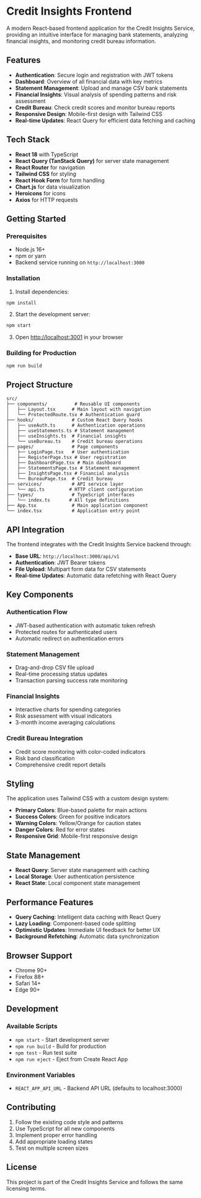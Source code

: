 # Credit Insights Frontend

A modern React-based frontend application for the Credit Insights Service, providing an intuitive interface for managing bank statements, analyzing financial insights, and monitoring credit bureau information.

## Features

- **Authentication**: Secure login and registration with JWT tokens
- **Dashboard**: Overview of all financial data with key metrics
- **Statement Management**: Upload and manage CSV bank statements
- **Financial Insights**: Visual analysis of spending patterns and risk assessment
- **Credit Bureau**: Check credit scores and monitor bureau reports
- **Responsive Design**: Mobile-first design with Tailwind CSS
- **Real-time Updates**: React Query for efficient data fetching and caching

## Tech Stack

- **React 18** with TypeScript
- **React Query (TanStack Query)** for server state management
- **React Router** for navigation
- **Tailwind CSS** for styling
- **React Hook Form** for form handling
- **Chart.js** for data visualization
- **Heroicons** for icons
- **Axios** for HTTP requests

## Getting Started

### Prerequisites

- Node.js 16+
- npm or yarn
- Backend service running on `http://localhost:3000`

### Installation

1. Install dependencies:

```bash
npm install
```

2. Start the development server:

```bash
npm start
```

3. Open [http://localhost:3001](http://localhost:3001) in your browser

### Building for Production

```bash
npm run build
```

## Project Structure

```
src/
├── components/          # Reusable UI components
│   ├── Layout.tsx      # Main layout with navigation
│   └── ProtectedRoute.tsx # Authentication guard
├── hooks/              # Custom React Query hooks
│   ├── useAuth.ts      # Authentication operations
│   ├── useStatements.ts # Statement management
│   ├── useInsights.ts  # Financial insights
│   └── useBureau.ts    # Credit bureau operations
├── pages/              # Page components
│   ├── LoginPage.tsx   # User authentication
│   ├── RegisterPage.tsx # User registration
│   ├── DashboardPage.tsx # Main dashboard
│   ├── StatementsPage.tsx # Statement management
│   ├── InsightsPage.tsx # Financial analysis
│   └── BureauPage.tsx  # Credit bureau
├── services/           # API service layer
│   └── api.ts         # HTTP client configuration
├── types/              # TypeScript interfaces
│   └── index.ts       # All type definitions
├── App.tsx             # Main application component
└── index.tsx           # Application entry point
```

## API Integration

The frontend integrates with the Credit Insights Service backend through:

- **Base URL**: `http://localhost:3000/api/v1`
- **Authentication**: JWT Bearer tokens
- **File Upload**: Multipart form data for CSV statements
- **Real-time Updates**: Automatic data refetching with React Query

## Key Components

### Authentication Flow

- JWT-based authentication with automatic token refresh
- Protected routes for authenticated users
- Automatic redirect on authentication errors

### Statement Management

- Drag-and-drop CSV file upload
- Real-time processing status updates
- Transaction parsing success rate monitoring

### Financial Insights

- Interactive charts for spending categories
- Risk assessment with visual indicators
- 3-month income averaging calculations

### Credit Bureau Integration

- Credit score monitoring with color-coded indicators
- Risk band classification
- Comprehensive credit report details

## Styling

The application uses Tailwind CSS with a custom design system:

- **Primary Colors**: Blue-based palette for main actions
- **Success Colors**: Green for positive indicators
- **Warning Colors**: Yellow/Orange for caution states
- **Danger Colors**: Red for error states
- **Responsive Grid**: Mobile-first responsive design

## State Management

- **React Query**: Server state management with caching
- **Local Storage**: User authentication persistence
- **React State**: Local component state management

## Performance Features

- **Query Caching**: Intelligent data caching with React Query
- **Lazy Loading**: Component-based code splitting
- **Optimistic Updates**: Immediate UI feedback for better UX
- **Background Refetching**: Automatic data synchronization

## Browser Support

- Chrome 90+
- Firefox 88+
- Safari 14+
- Edge 90+

## Development

### Available Scripts

- `npm start` - Start development server
- `npm run build` - Build for production
- `npm test` - Run test suite
- `npm run eject` - Eject from Create React App

### Environment Variables

- `REACT_APP_API_URL` - Backend API URL (defaults to localhost:3000)

## Contributing

1. Follow the existing code style and patterns
2. Use TypeScript for all new components
3. Implement proper error handling
4. Add appropriate loading states
5. Test on multiple screen sizes

## License

This project is part of the Credit Insights Service and follows the same licensing terms.
